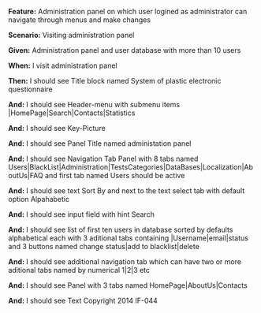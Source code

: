 **Feature:** Administration panel on which user logined as administrator can navigate through menus and make changes

**Scenario:** Visiting administration panel

**Given:** Administration panel and user database with more than 10 users

**When:** I visit administration panel

**Then:** I should see Title block named System of plastic electronic questionnaire

**And:** I should see Header-menu with submenu items
|HomePage|Search|Contacts|Statistics

**And:** I should see Key-Picture 

**And:** I should see Panel Title named administation panel

**And:** I should see Navigation Tab Panel with 8 tabs named Users|BlackList|Administration|TestsCategories|DataBases|Localization|AboutUs|FAQ and first tab named Users should be active

**And:** I should see text Sort By and next to the text select tab with default option Alpahabetic 

**And:** I should see input field with hint Search

**And:** I should see list of first ten users in database sorted by defaults alphabetical each with 3 aditional tabs containing |Username|email|status and 3 buttons named change status|add to blacklist|delete 

**And:** I should see additional navigation tab which can have two or more aditional tabs named by numerical 1|2|3 etc

**And:** I should see Panel with 3 tabs named HomePage|AboutUs|Contacts

**And:** I should see Text Copyright 2014 IF-044